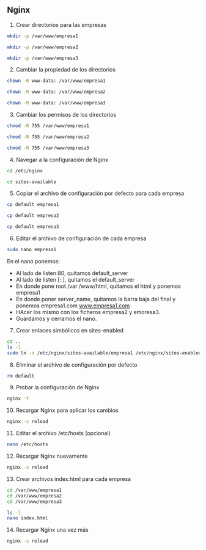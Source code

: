 ## Nginx
1. Crear directorios para las empresas

```bash
mkdir -p /var/www/empresa1
```

```bash
mkdir -p /var/www/empresa2

```

```bash
mkdir -p /var/www/empresa3
```
2. Cambiar la propiedad de los directorios

```bash
chown -R www-data: /var/www/empresa1
```

```bash
chown -R www-data: /var/www/empresa2
```

```bash
chown -R www-data: /var/www/empresa3
```
3. Cambiar los permisos de los directorios


```bash
chmod -R 755 /var/www/empresa1
```
```bash
chmod -R 755 /var/www/empresa2
```
```bash
chmod -R 755 /var/www/empresa3
```
4. Navegar a la configuración de Nginx

```bash
cd /etc/nginx
```

```bash
cd sites-available
```
5. Copiar el archivo de configuración por defecto para cada empresa

```bash
cp default empresa1
```
```bash
cp default empresa2
```
```bash
cp default empresa3
```
6. Editar el archivo de configuración de cada empresa

```bash
sudo nano empresa1
```

En el nano ponemos:
- Al lado de listen:80, quitamos default_server
- Al lado de listen [::], quitamos el default_server
- En donde pone root /var /www/html, quitamos el html y ponemos empresa1
- En donde poner server_name, quitamos la barra baja del final y ponemos empresa1.com www.empresa1.com
- HAcer los mismo con los ficheros empresa2 y emoresa3.
- Guardamos y cerramos el nano.

7. Crear enlaces simbólicos en sites-enabled

```bash
cd ..
ls -l
sudo ln -s /etc/nginx/sites-available/empresa1 /etc/nginx/sites-enabled/

```
8. Eliminar el archivo de configuración por defecto

```bash
rm default
```
9. Probar la configuración de Nginx

```bash
nginx -t
```
10. Recargar Nginx para aplicar los cambios

```bash
nginx -s reload
```
11. Editar el archivo /etc/hosts (opcional)

```bash
nano /etc/hosts
```
12. Recargar Nginx nuevamente

```bash
nginx -s reload
```
13. Crear archivos index.html para cada empresa

```bash
cd /var/www/empresa1
cd /var/www/empresa2
cd /var/www/empresa3
```
```bash
ls -l
nano index.html
```
14. Recargar Nginx una vez más

```bash
nginx -s reload
```